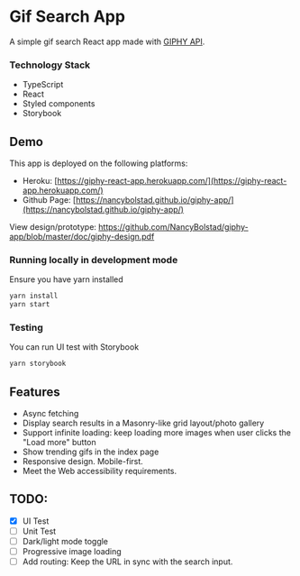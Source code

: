 # Gif Search App

A simple gif search React app made with [GIPHY API](https://developers.giphy.com/docs/api).

### Technology Stack

- TypeScript
- React
- Styled components
- Storybook

## Demo

This app is deployed on the following platforms:

- Heroku: [https://giphy-react-app.herokuapp.com/](https://giphy-react-app.herokuapp.com/)
- Github Page: [https://nancybolstad.github.io/giphy-app/](https://nancybolstad.github.io/giphy-app/)

View design/prototype: https://github.com/NancyBolstad/giphy-app/blob/master/doc/giphy-design.pdf

### Running locally in development mode

Ensure you have yarn installed

```bash
yarn install
yarn start
```

### Testing

You can run UI test with Storybook

```bash
yarn storybook
```

## Features

- Async fetching
- Display search results in a Masonry-like grid layout/photo gallery
- Support infinite loading: keep loading more images when user clicks the "Load more" button
- Show trending gifs in the index page
- Responsive design. Mobile-first.
- Meet the Web accessibility requirements.

## TODO:

- [x] UI Test
- [ ] Unit Test
- [ ] Dark/light mode toggle
- [ ] Progressive image loading
- [ ] Add routing: Keep the URL in sync with the search input.

